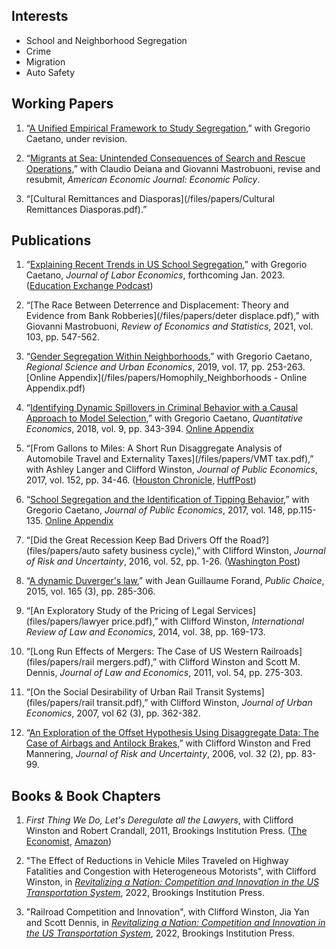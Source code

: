 ## Interests
- School and Neighborhood Segregation
- Crime
- Migration
- Auto Safety

## Working Papers

1. “[A Unified Empirical Framework to Study Segregation](/files/papers/Segregation.pdf),” with Gregorio Caetano, under revision.

1. “[Migrants at Sea: Unintended Consequences of Search and Rescue Operations](/files/papers/migrants_at_sea.pdf),” with Claudio Deiana and Giovanni Mastrobuoni, revise and resubmit, *American Economic Journal: Economic Policy*.

2. “[Cultural Remittances and Diasporas](/files/papers/Cultural Remittances Diasporas.pdf).”


## Publications

1. “[Explaining Recent Trends in US School Segregation](/files/papers/segregationUS.pdf),” with Gregorio Caetano, *Journal of Labor Economics*, forthcoming Jan. 2023. 
([Education Exchange Podcast](https://www.educationnext.org/education-exchange-segregation-u-s-schools/))

1. “[The Race Between Deterrence and Displacement: Theory and Evidence from Bank Robberies](/files/papers/deter displace.pdf),” with Giovanni Mastrobuoni, *Review of Economics and Statistics*, 2021, vol. 103, pp. 547-562.

2. “[Gender Segregation Within Neighborhoods](/files/papers/CaetanoMaheshri_Foursquare.pdf),” with Gregorio Caetano, *Regional Science and Urban Economics*, 2019, vol. 17, pp. 253-263. [Online Appendix](/files/papers/Homophily_Neighborhoods - Online Appendix.pdf) 

3. “[Identifying Dynamic Spillovers in Criminal Behavior with a Causal Approach to Model Selection](/files/papers/CaetanoMaheshri_BrokenWindows.pdf),” with Gregorio Caetano, *Quantitative Economics*, 2018, vol. 9, pp. 343-394. [Online Appendix](/files/papers/Caetano_Maheshri_BrokenWindows_Appendix.pdf)

4. “[From Gallons to Miles: A Short Run Disaggregate Analysis of Automobile Travel and Externality Taxes](/files/papers/VMT tax.pdf),” with Ashley Langer and Clifford Winston, *Journal of Public Economics*, 2017, vol. 152, pp. 34-46. 
([Houston Chronicle](https://www.chron.com/news/transportation/article/New-study-supports-distance-based-driving-tax-11253346.php), [HuffPost](https://www.huffpost.com/entry/a-quaint-notion-users-of-infrastructure-should-pay_b_596b9832e4b022bb9372b29f))

5. “[School Segregation and the Identification of Tipping Behavior](/files/papers/CaetanoMaheshri_tipping.pdf),” with Gregorio Caetano, *Journal of Public Economics*, 2017, vol. 148, pp.115-135. [Online Appendix](/files/papers/Caetano_Maheshri_tipping_appendix.pdf)

6. “[Did the Great Recession Keep Bad Drivers Off the Road?](files/papers/auto safety business cycle),” with Clifford Winston, *Journal of Risk and Uncertainty*, 2016, vol. 52, pp. 1-26. 
([Washington Post](https://www.washingtonpost.com/news/the-switch/wp/2016/08/26/this-surprising-economic-trend-helps-make-the-case-for-driverless-cars/?noredirect=on&utm_term=.d39942e9d5e7))

7. “[A dynamic Duverger's law](files/papers/duverger.pdf),” with Jean Guillaume Forand, *Public Choice*, 2015, vol. 165 (3), pp. 285-306.

8. “[An Exploratory Study of the Pricing of Legal Services](files/papers/lawyer price.pdf),” with Clifford Winston, *International Review of Law and Economics*, 2014, vol. 38, pp. 169-173.

9. “[Long Run Effects of Mergers: The Case of US Western Railroads](files/papers/rail mergers.pdf),” with Clifford Winston and Scott M. Dennis, *Journal of Law and Economics*, 2011, vol. 54, pp. 275-303.

10. “[On the Social Desirability of Urban Rail Transit Systems](files/papers/rail transit.pdf),” with Clifford Winston, *Journal of Urban Economics*, 2007, vol 62 (3), pp. 362-382.

11. “[An Exploration of the Offset Hypothesis Using Disaggregate Data: The Case of Airbags and Antilock Brakes](files/papers/offset.pdf),” with Clifford Winston and Fred Mannering, *Journal of Risk and Uncertainty*, 2006, vol. 32 (2), pp. 83-99.

## Books & Book Chapters 

1. *First Thing We Do, Let's Deregulate all the Lawyers*, with Clifford Winston and Robert Crandall, 2011, Brookings Institution Press. 
([The Economist](https://www.economist.com/united-states/2011/09/03/not-enough-lawyers), [Amazon](https://www.amazon.com/First-Thing-Lets-Deregulate-Lawyers/dp/0815721900))

1. "The Effect of Reductions in Vehicle Miles Traveled on  Highway Fatalities and Congestion with Heterogeneous Motorists", with Clifford Winston, in [*Revitalizing a Nation: Competition and Innovation in the US Transportation System*](https://s3.wp.wsu.edu/uploads/sites/308/2022/07/RAN-Competition-and-Innovation.pdf
), 2022, Brookings Institution Press.

1. "Railroad Competition and Innovation", with Clifford Winston, Jia Yan and Scott Dennis, in [*Revitalizing a Nation: Competition and Innovation in the US Transportation System*](https://s3.wp.wsu.edu/uploads/sites/308/2022/07/RAN-Competition-and-Innovation.pdf
), 2022, Brookings Institution Press.


<!--
[![Analytics](https://ga-beacon.appspot.com/UA-78646709-2/starter-academic/readme?pixel)](https://github.com/igrigorik/ga-beacon)
-->

